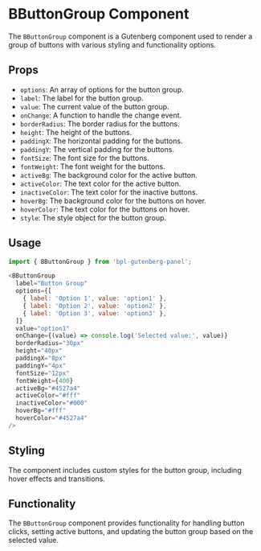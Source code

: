 # BButtonGroup Component

The `BButtonGroup` component is a Gutenberg component used to render a group of buttons with various styling and functionality options.

## Props

- `options`: An array of options for the button group.
- `label`: The label for the button group.
- `value`: The current value of the button group.
- `onChange`: A function to handle the change event.
- `borderRadius`: The border radius for the buttons.
- `height`: The height of the buttons.
- `paddingX`: The horizontal padding for the buttons.
- `paddingY`: The vertical padding for the buttons.
- `fontSize`: The font size for the buttons.
- `fontWeight`: The font weight for the buttons.
- `activeBg`: The background color for the active button.
- `activeColor`: The text color for the active button.
- `inactiveColor`: The text color for the inactive buttons.
- `hoverBg`: The background color for the buttons on hover.
- `hoverColor`: The text color for the buttons on hover.
- `style`: The style object for the button group.

## Usage

```js
import { BButtonGroup } from 'bpl-gutenberg-panel';

<BButtonGroup
  label="Button Group"
  options={[
    { label: 'Option 1', value: 'option1' },
    { label: 'Option 2', value: 'option2' },
    { label: 'Option 3', value: 'option3' },
  ]}
  value="option1"
  onChange={(value) => console.log('Selected value:', value)}
  borderRadius="30px"
  height="40px"
  paddingX="8px"
  paddingY="4px"
  fontSize="12px"
  fontWeight={400}
  activeBg="#4527a4"
  activeColor="#fff"
  inactiveColor="#000"
  hoverBg="#fff"
  hoverColor="#4527a4"
/>
```

## Styling

The component includes custom styles for the button group, including hover effects and transitions.

## Functionality

The `BButtonGroup` component provides functionality for handling button clicks, setting active buttons, and updating the button group based on the selected value.

